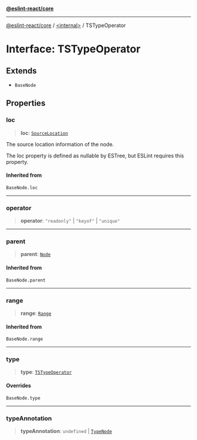 [**@eslint-react/core**](../../README.md)

***

[@eslint-react/core](../../README.md) / [\<internal\>](../README.md) / TSTypeOperator

# Interface: TSTypeOperator

## Extends

- `BaseNode`

## Properties

### loc

> **loc**: [`SourceLocation`](SourceLocation.md)

The source location information of the node.

The loc property is defined as nullable by ESTree, but ESLint requires this property.

#### Inherited from

`BaseNode.loc`

***

### operator

> **operator**: `"readonly"` \| `"keyof"` \| `"unique"`

***

### parent

> **parent**: [`Node`](../type-aliases/Node.md)

#### Inherited from

`BaseNode.parent`

***

### range

> **range**: [`Range`](../type-aliases/Range.md)

#### Inherited from

`BaseNode.range`

***

### type

> **type**: [`TSTypeOperator`](../README.md#tstypeoperator)

#### Overrides

`BaseNode.type`

***

### typeAnnotation

> **typeAnnotation**: `undefined` \| [`TypeNode`](../type-aliases/TypeNode.md)
